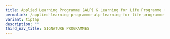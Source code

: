 ```yaml
---
title: Applied Learning Programme (ALP) & Learning for Life Programme (LLP)
permalink: /applied-learning-programme-alp-learning-for-life-programme-llp/
variant: tiptap
description: ""
third_nav_title: SIGNATURE PROGRAMMES
---
```

